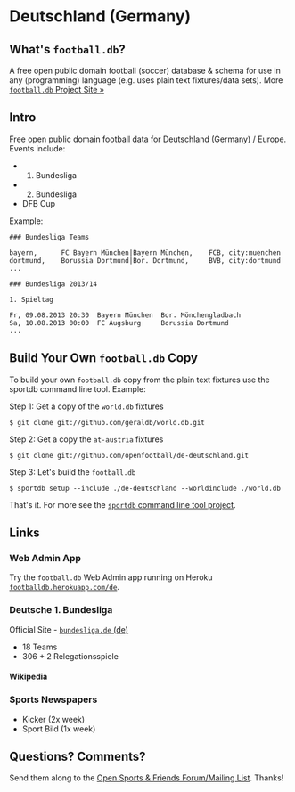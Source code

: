 # Deutschland (Germany)

## What's `football.db`?

A free open public domain football (soccer) database & schema
for use in any (programming) language
(e.g. uses plain text fixtures/data sets).
More [`football.db` Project Site »](http://openfootball.github.io)

## Intro

Free open public domain football data for Deutschland (Germany) / Europe. Events include:

- 1. Bundesliga
- 2. Bundesliga
- DFB Cup

Example:

~~~
### Bundesliga Teams

bayern,      FC Bayern München|Bayern München,    FCB, city:muenchen
dortmund,    Borussia Dortmund|Bor. Dortmund,     BVB, city:dortmund
...
~~~

~~~
### Bundesliga 2013/14

1. Spieltag

Fr, 09.08.2013 20:30  Bayern München  Bor. Mönchengladbach
Sa, 10.08.2013 00:00  FC Augsburg     Borussia Dortmund
...
~~~


## Build Your Own `football.db` Copy

To build your own `football.db` copy from the plain text fixtures
use the sportdb command line tool. Example:

Step 1:  Get a copy of the `world.db` fixtures

    $ git clone git://github.com/geraldb/world.db.git

Step 2:  Get a copy the `at-austria` fixtures

    $ git clone git://github.com/openfootball/de-deutschland.git

Step 3:  Let's build the `football.db`

    $ sportdb setup --include ./de-deutschland --worldinclude ./world.db

That's it. For more
see the [`sportdb` command line tool project](https://github.com/geraldb/sport.db.ruby).


## Links


### Web Admin App

Try the `football.db` Web Admin app running on Heroku
[`footballdb.herokuapp.com/de`](http://footballdb.herokuapp.com/de).

### Deutsche 1. Bundesliga

Official Site - [`bundesliga.de` (de)](http://bundesliga.de)

- 18 Teams
- 306 + 2 Relegationsspiele

#### Wikipedia


### Sports Newspapers

- Kicker (2x week)
- Sport Bild (1x week)



## Questions? Comments?

Send them along to the
[Open Sports & Friends Forum/Mailing List](http://groups.google.com/group/opensport).
Thanks!